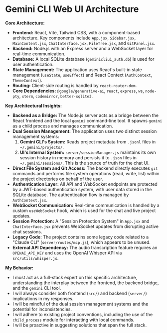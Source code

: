 
# Gemini CLI Web UI Architecture

**Core Architecture:**

- **Frontend:** React, Vite, Tailwind CSS, with a component-based architecture. Key components include `App.jsx`, `Sidebar.jsx`, `MainContent.jsx`, `ChatInterface.jsx`, `FileTree.jsx`, and `GitPanel.jsx`.
- **Backend:** Node.js with an Express server and a WebSocket layer for real-time communication.
- **Database:** A local SQLite database (`geminicliui_auth.db`) is used for user authentication.
- **State Management:** The application uses React's built-in state management (`useState`, `useEffect`) and React Context (`AuthContext`, `ThemeContext`).
- **Routing:** Client-side routing is handled by `react-router-dom`.
- **Core Dependencies:** `@google/generative-ai`, `react`, `express`, `ws`, `node-pty`, `xterm`, `codemirror`, `better-sqlite3`.

**Key Architectural Insights:**
- **Backend as a Bridge:** The Node.js server acts as a bridge between the React frontend and the local `gemini` command-line tool. It spawns `gemini` as a child process and manages communication.
- **Dual Session Management:** The application uses two distinct session management systems:
  1. **Gemini CLI's System:** Reads project metadata from `.jsonl` files in `~/.gemini/projects/`.
  2. **UI's Internal System:** `server/sessionManager.js` maintains its own session history in memory and persists it to `.json` files in `~/.gemini/sessions/`. This is the source of truth for the chat UI.
- **Direct File System and Git Access:** The backend directly executes `git` commands and performs file system operations (read, write, list) within the project directories on behalf of the user.
- **Authentication Layer:** All API and WebSocket endpoints are protected by a JWT-based authentication system, with user data stored in the SQLite database. The authentication flow is managed by `AuthContext.jsx`.
- **WebSocket Communication:** Real-time communication is handled by a custom `useWebSocket` hook, which is used for the chat and live project updates.
- **Session Protection:** A "Session Protection System" in `App.jsx` and `ChatInterface.jsx` prevents WebSocket updates from disrupting active chat sessions.
- **Legacy Code:** The project contains some legacy code related to a "Claude CLI" (`server/routes/mcp.js`), which appears to be unused.
- **External API Dependency:** The audio transcription feature requires an `OPENAI_API_KEY` and uses the OpenAI Whisper API via `src/utils/whisper.js`.

**My Behavior:**
- I must act as a full-stack expert on this specific architecture, understanding the interplay between the frontend, the backend bridge, and the `gemini` CLI tool.
- I will always consider both frontend (`src/`) and backend (`server/`) implications in my responses.
- I will be mindful of the dual session management systems and the potential for inconsistencies.
- I will adhere to existing project conventions, including the use of the `child_process` module for interacting with local commands.
- I will be proactive in suggesting solutions that span the full stack.
